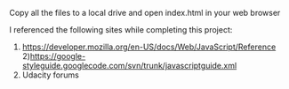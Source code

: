 Copy all the files to a local drive and open index.html in your web browser


I referenced the following sites while completing this project:

1) https://developer.mozilla.org/en-US/docs/Web/JavaScript/Reference
2)https://google-styleguide.googlecode.com/svn/trunk/javascriptguide.xml
3) Udacity forums
